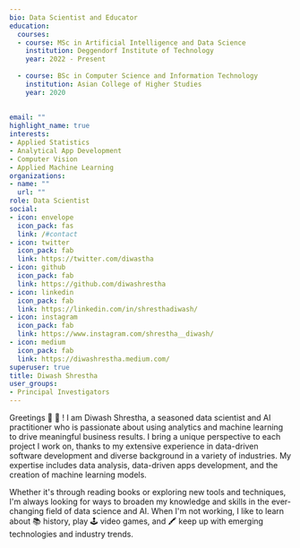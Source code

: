 ```yaml
---
bio: Data Scientist and Educator
education:
  courses:
  - course: MSc in Artificial Intelligence and Data Science
    institution: Deggendorf Institute of Technology
    year: 2022 - Present
    
  - course: BSc in Computer Science and Information Technology
    institution: Asian College of Higher Studies
    year: 2020
  
    
email: ""
highlight_name: true
interests:
- Applied Statistics
- Analytical App Development
- Computer Vision
- Applied Machine Learning 
organizations:
- name: ""
  url: ""
role: Data Scientist
social:
- icon: envelope
  icon_pack: fas
  link: /#contact
- icon: twitter
  icon_pack: fab
  link: https://twitter.com/diwastha
- icon: github
  icon_pack: fab
  link: https://github.com/diwashrestha
- icon: linkedin
  icon_pack: fab
  link: https://linkedin.com/in/shresthadiwash/
- icon: instagram
  icon_pack: fab
  link: https://www.instagram.com/shrestha__diwash/
- icon: medium
  icon_pack: fab
  link: https://diwashrestha.medium.com/
superuser: true
title: Diwash Shrestha
user_groups:
- Principal Investigators
---
```


Greetings 🙏 👋 ! I am Diwash Shrestha, a seasoned data scientist and AI practitioner who is passionate about using analytics and machine learning to drive meaningful business results. I bring a unique perspective to each project I work on, thanks to my extensive experience in data-driven software development and diverse background in a variety of industries. My expertise includes data analysis, data-driven apps development, and the creation of machine learning models. 

Whether it's through reading books or exploring new tools and techniques, I'm always looking for ways to broaden my knowledge and skills in the ever-changing field of data science and AI. When I'm not working, I like to learn about 📚 history, play 🕹️ video games, and 🖍️ keep up with emerging technologies and industry trends.


